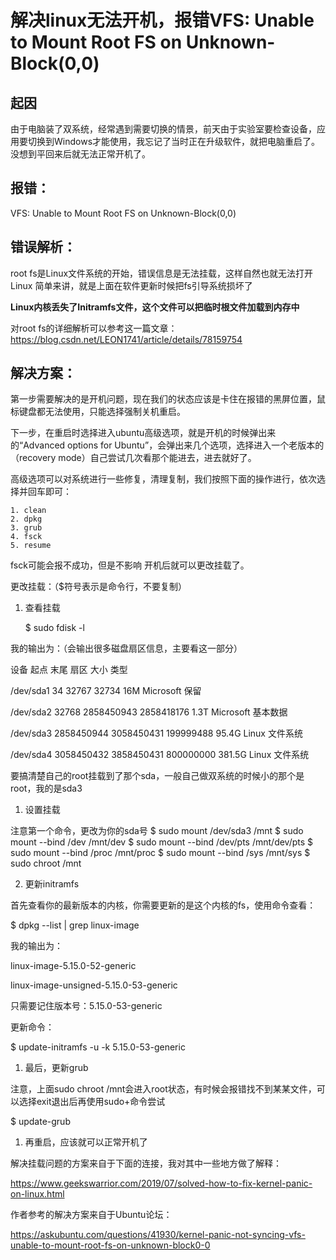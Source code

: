 # 解决linux无法开机，报错VFS: Unable to Mount Root FS on Unknown-Block(0,0)
## 起因
由于电脑装了双系统，经常遇到需要切换的情景，前天由于实验室要检查设备，应用要切换到Windows才能使用，我忘记了当时正在升级软件，就把电脑重启了。没想到平回来后就无法正常开机了。


## 报错：
VFS: Unable to Mount Root FS on Unknown-Block(0,0)


## 错误解析：
root fs是Linux文件系统的开始，错误信息是无法挂载，这样自然也就无法打开Linux
简单来讲，就是上面在软件更新时候把fs引导系统损坏了

**Linux内核丢失了Initramfs文件，这个文件可以把临时根文件加载到内存中**

对root fs的详细解析可以参考这一篇文章：
https://blog.csdn.net/LEON1741/article/details/78159754

## 解决方案：
第一步需要解决的是开机问题，现在我们的状态应该是卡住在报错的黑屏位置，鼠标键盘都无法使用，只能选择强制关机重启。

下一步，在重启时选择进入ubuntu高级选项，就是开机的时候弹出来的“Advanced options for Ubuntu”，会弹出来几个选项，选择进入一个老版本的（recovery mode）自己尝试几次看那个能进去，进去就好了。

高级选项可以对系统进行一些修复，清理复制，我们按照下面的操作进行，依次选择并回车即可：

    1. clean  
    2. dpkg   
    3. grub  
    4. fsck  
    5. resume


fsck可能会报不成功，但是不影响
开机后就可以更改挂载了。

更改挂载：（$符号表示是命令行，不要复制）

1. 查看挂载


    $ sudo fdisk -l


我的输出为：（会输出很多磁盘扇区信息，主要看这一部分）



设备             起点       末尾       扇区   大小 类型

/dev/sda1          34      32767      32734    16M Microsoft 保留

/dev/sda2       32768 2858450943 2858418176   1.3T Microsoft 基本数据

/dev/sda3  2858450944 3058450431  199999488  95.4G Linux 文件系统

/dev/sda4  3058450432 3858450431  800000000 381.5G Linux 文件系统


要搞清楚自己的root挂载到了那个sda，一般自己做双系统的时候小的那个是root，我的是sda3

1. 设置挂载


注意第一个命令，更改为你的sda号
$ sudo mount /dev/sda3 /mnt
$ sudo mount --bind /dev /mnt/dev
$ sudo mount --bind /dev/pts /mnt/dev/pts
$ sudo mount --bind /proc /mnt/proc
$ sudo mount --bind /sys /mnt/sys
$ sudo chroot /mnt

2. 更新initramfs


首先查看你的最新版本的内核，你需要更新的是这个内核的fs，使用命令查看：

$ dpkg --list | grep linux-image

我的输出为：

linux-image-5.15.0-52-generic
           
linux-image-unsigned-5.15.0-53-generic  

只需要记住版本号：5.15.0-53-generic

更新命令：

$ update-initramfs -u -k 5.15.0-53-generic

1. 最后，更新grub

注意，上面sudo chroot /mnt会进入root状态，有时候会报错找不到某某文件，可以选择exit退出后再使用sudo+命令尝试

$ update-grub

1. 再重启，应该就可以正常开机了

解决挂载问题的方案来自于下面的连接，我对其中一些地方做了解释：


https://www.geekswarrior.com/2019/07/solved-how-to-fix-kernel-panic-on-linux.html


作者参考的解决方案来自于Ubuntu论坛：


https://askubuntu.com/questions/41930/kernel-panic-not-syncing-vfs-unable-to-mount-root-fs-on-unknown-block0-0